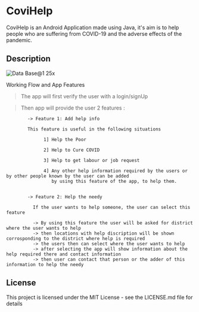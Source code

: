 # CoviHelp

CoviHelp is an Android Application made using Java, it's aim is to help people who are suffering from COVID-19 
and the adverse effects of the pandemic.

## Description

![Data Base@1 25x](https://user-images.githubusercontent.com/58695354/120900885-17dfe100-c655-11eb-8535-b0253007cd0e.png)

Working Flow and App Features

> The app will first verify the user with a login/signUp

> Then app will provide the user 2 features :

            
            -> Feature 1: Add help info
            
            This feature is useful in the following situations

		          1] Help the Poor

		          2] Help to Cure COVID 
             
	    		  3] Help to get labour or job request
		
		          4] Any other help information required by the users or by other people known by the user can be added 
		             by using this feature of the app, to help them.
            
            
            -> Feature 2: Help the needy
	    
	          If the user wants to help someone, the user can select this feature
		
              -> By using this feature the user will be asked for district where the user wants to help
              -> then locations with help discription will be shown corrosponding to the district where help is required 
              -> the users then can select where the user wants to help 
              -> after selecting the app will show information about the help required there and contact information
              -> then user can contact that person or the adder of this information to help the needy

## License

This project is licensed under the MIT License - see the LICENSE.md file for details
